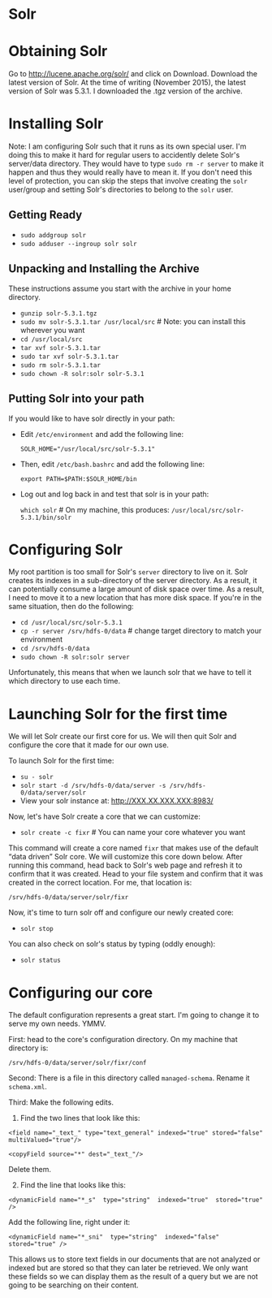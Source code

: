 # Solr

# Obtaining Solr

Go to http://lucene.apache.org/solr/ and click on Download. Download the latest version of Solr.
At the time of writing (November 2015), the latest version of Solr was 5.3.1. I downloaded the .tgz version
of the archive.

# Installing Solr

Note: I am configuring Solr such that it runs as its own special user. I'm doing this to make it hard for regular users to accidently delete Solr's server/data directory. They would have to type `sudo rm -r server` to make it happen and thus they would really have to mean it. If you don't need this level of protection, you can skip the steps that involve creating the `solr` user/group and setting Solr's directories to belong to the `solr` user.

## Getting Ready

* `sudo addgroup solr`
* `sudo adduser --ingroup solr solr`

## Unpacking and Installing the Archive

These instructions assume you start with the archive in your home directory.

* `gunzip solr-5.3.1.tgz`
* `sudo mv solr-5.3.1.tar /usr/local/src` # Note: you can install this wherever you want
* `cd /usr/local/src`
* `tar xvf solr-5.3.1.tar`
* `sudo tar xvf solr-5.3.1.tar`
* `sudo rm solr-5.3.1.tar`
* `sudo chown -R solr:solr solr-5.3.1`

## Putting Solr into your path

If you would like to have solr directly in your path:

* Edit `/etc/environment` and add the following line:

  `SOLR_HOME="/usr/local/src/solr-5.3.1"`

* Then, edit `/etc/bash.bashrc` and add the following line:

  `export PATH=$PATH:$SOLR_HOME/bin`
  
* Log out and log back in and test that solr is in your path:

  `which solr` # On my machine, this produces: `/usr/local/src/solr-5.3.1/bin/solr`

# Configuring Solr

My root partition is too small for Solr's `server` directory to live on it. Solr creates its indexes in a sub-directory of the server directory. As a result, it can potentially consume a large amount of disk space over time. As a result, I need to move it to a new location that has more disk space. If you're in the same situation, then do the following:

* `cd /usr/local/src/solr-5.3.1`
* `cp -r server /srv/hdfs-0/data` # change target directory to match your environment
* `cd /srv/hdfs-0/data`
* `sudo chown -R solr:solr server`

Unfortunately, this means that when we launch solr that we have to tell it which directory to use each time.

# Launching Solr for the first time

We will let Solr create our first core for us. We will then quit Solr and configure the core that it made for our own use.

To launch Solr for the first time:

* `su - solr`
* `solr start -d /srv/hdfs-0/data/server -s /srv/hdfs-0/data/server/solr`
* View your solr instance at: http://XXX.XX.XXX.XXX:8983/

Now, let's have Solr create a core that we can customize:

* `solr create -c fixr` # You can name your core whatever you want

This command will create a core named `fixr` that makes use of the default <q>data driven</q> Solr core. We will customize this core down below. After running this command, head back to Solr's web page and refresh it to confirm that it was created. Head to your file system and confirm that it was created in the correct location. For me, that location is:

`/srv/hdfs-0/data/server/solr/fixr`

Now, it's time to turn solr off and configure our newly created core:

* `solr stop`

You can also check on solr's status by typing (oddly enough):

* `solr status`

# Configuring our core

The default configuration represents a great start. I'm going to change it to serve my own needs. YMMV.

First: head to the core's configuration directory. On my machine that directory is:

`/srv/hdfs-0/data/server/solr/fixr/conf`

Second: There is a file in this directory called `managed-schema`. Rename it `schema.xml`.

Third: Make the following edits.

1. Find the two lines that look like this:

  `<field name="_text_" type="text_general" indexed="true" stored="false" multiValued="true"/>`

  `<copyField source="*" dest="_text_"/>`
  
  Delete them.
  
2. Find the line that looks like this:

  `<dynamicField name="*_s"  type="string"  indexed="true"  stored="true" />`
  
  Add the following line, right under it:
  
  `<dynamicField name="*_sni"  type="string"  indexed="false"  stored="true" />`
  
  This allows us to store text fields in our documents that are not analyzed or indexed but are stored so that they can later be retrieved. We only want these fields so we can display them as the result of a query but we are not going to be searching on their content.







